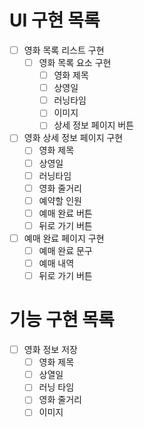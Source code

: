 # UI 구현 목록
- [ ] 영화 목록 리스트 구현
  - [ ] 영화 목록 요소 구현
    - [ ] 영화 제목
    - [ ] 상영일
    - [ ] 러닝타임
    - [ ] 이미지
    - [ ] 상세 정보 페이지 버튼
- [ ] 영화 상세 정보 페이지 구현
  - [ ] 영화 제목
  - [ ] 상영일
  - [ ] 러닝타임
  - [ ] 영화 줄거리
  - [ ] 예약할 인원
  - [ ] 예매 완료 버튼
  - [ ] 뒤로 가기 버튼
- [ ] 예매 완료 페이지 구현
  - [ ] 예매 완료 문구
  - [ ] 예매 내역
  - [ ] 뒤로 가기 버튼

# 기능 구현 목록
- [ ] 영화 정보 저장
  - [ ] 영화 제목
  - [ ] 상열일
  - [ ] 러닝 타임
  - [ ] 영화 줄거리
  - [ ] 이미지
